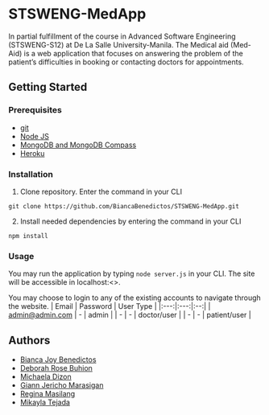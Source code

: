 # STSWENG-MedApp
In partial fulfillment of the course in Advanced Software Engineering (STSWENG-S12) at De La Salle University-Manila.
The Medical aid (Med-Aid) is a web application that focuses on answering the problem of the patient’s difficulties in booking or contacting doctors for appointments. 

## Getting Started
### Prerequisites
- [git](https://git-scm.com/downloads)
- [Node JS](https://nodejs.org/en/download/)
- [MongoDB and MongoDB Compass](https://www.mongodb.com/download-center/community)
- [Heroku](https://devcenter.heroku.com/articles/heroku-cli#download-and-install)

### Installation
1. Clone repository. Enter the command in your CLI
```
git clone https://github.com/BiancaBenedictos/STSWENG-MedApp.git
```
2. Install needed dependencies by entering the command in your CLI
```
npm install
```

### Usage
You may run the application by typing ```node server.js``` in your CLI. 
The site will be accessible in localhost:<>.

You may choose to login to any of the existing accounts to navigate through the website.
| Email | Password | User Type |
|:---:|:---:|:--:|
| admin@admin.com | - | admin |
| - | - | doctor/user |
| - | - | patient/user |

## Authors
- [Bianca Joy Benedictos](https://www.facebook.com/biancajoyrb)
- [Deborah Rose Buhion](https://www.facebook.com/drbuhion)
- [Michaela Dizon](https://www.facebook.com/mnpdizon)
- [Giann Jericho Marasigan](https://www.facebook.com/giann.marasigan)
- [Regina Masilang](https://www.facebook.com/ReginaMasiIang)
- [Mikayla Tejada](https://www.facebook.com/kikay30)
